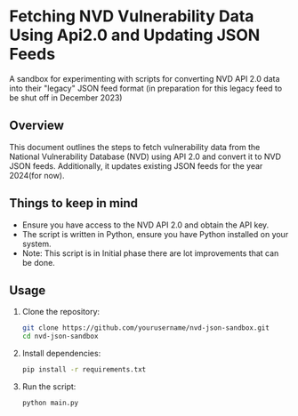 
# Fetching NVD Vulnerability Data Using Api2.0 and Updating JSON Feeds

A sandbox for experimenting with scripts for converting NVD API 2.0 data into their "legacy" JSON feed format (in preparation for this legacy feed to be shut off in December 2023)

## Overview

This document outlines the steps to fetch vulnerability data from the National Vulnerability Database (NVD) using API 2.0 and convert it to NVD JSON feeds. Additionally, it updates existing JSON feeds for the year 2024(for now).

## Things to keep in mind

- Ensure you have access to the NVD API 2.0 and obtain the API key.
- The script is written in Python, ensure you have Python installed on your system.
- Note: This script is in Initial phase there are lot improvements that can be done.

## Usage

1. Clone the repository:

    ```bash
    git clone https://github.com/yourusername/nvd-json-sandbox.git
    cd nvd-json-sandbox
    ```

2. Install dependencies:

    ```bash
    pip install -r requirements.txt
    ```

3. Run the script:

    ```bash
    python main.py
    ```




